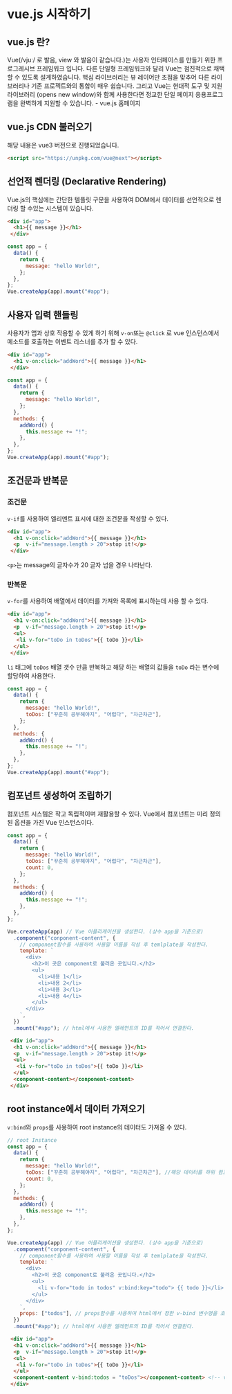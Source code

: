 # vue.js 시작하기

## vue.js 란?

Vue(/vjuː/ 로 발음, view 와 발음이 같습니다.)는 사용자 인터페이스를 만들기 위한 프로그레시브 프레임워크 입니다. 다른 단일형 프레임워크와 달리 Vue는 점진적으로 채택할 수 있도록 설계하였습니다. 핵심 라이브러리는 뷰 레이어만 초점을 맞추어 다른 라이브러리나 기존 프로젝트와의 통합이 매우 쉽습니다. 그리고 Vue는 현대적 도구 및 지원 라이브러리 (opens new window)와 함께 사용한다면 정교한 단일 페이지 응용프로그램을 완벽하게 지원할 수 있습니다. - vue.js 홈페이지

## vue.js CDN 불러오기

해당 내용은 vue3 버전으로 진행되었습니다.

```html
<script src="https://unpkg.com/vue@next"></script>
```

## 선언적 렌더링 (Declarative Rendering)

Vue.js의 핵심에는 간단한 템플릿 구문을 사용하여 DOM에서 데이터를 선언적으로 렌더링 할 수있는 시스템이 있습니다.

```HTML
<div id="app">
  <h1>{{ message }}</h1>
 </div>
```

```javascript
const app = {
  data() {
    return {
      message: "hello World!",
    };
  },
};
Vue.createApp(app).mount("#app");
```

## 사용자 입력 핸들링

사용자가 앱과 상호 작용할 수 있게 하기 위해 `v-on`또는 `@click` 로 vue 인스턴스에서 메소드를 호출하는 이벤트 리스너를 추가 할 수 있다.

```HTML
<div id="app">
  <h1 v-on:click="addWord">{{ message }}</h1>
 </div>
```

```javascript
const app = {
  data() {
    return {
      message: "hello World!",
    };
  },
  methods: {
    addWord() {
      this.message += "!";
    },
  },
};
Vue.createApp(app).mount("#app");
```

## 조건문과 반복문

### 조건문

`v-if`를 사용하여 엘리멘트 표시에 대한 조건문을 작성할 수 있다.

```HTML
<div id="app">
  <h1 v-on:click="addWord">{{ message }}</h1>
  <p  v-if="message.length > 20">stop it!</p>
 </div>
```

`<p>`는 message의 글자수가 20 글자 넘을 경우 나타난다.

### 반복문

`v-for`를 사용하여 배열에서 데이터를 가져와 목록에 표시하는데 사용 할 수 있다.

```HTML
<div id="app">
  <h1 v-on:click="addWord">{{ message }}</h1>
  <p  v-if="message.length > 20">stop it!</p>
  <ul>
   <li v-for="toDo in toDos">{{ toDo }}</li>
  </ul>
 </div>
```

`li` 태그에 `toDos` 배열 갯수 만큼 반복하고 해당 하는 배열의 값들을 `toDo` 라는 변수에 할당하여 사용한다.

```javascript
const app = {
  data() {
    return {
      message: "hello World!",
      toDos: ["꾸준히 공부해야지", "어렵다", "차근차근"],
    };
  },
  methods: {
    addWord() {
      this.message += "!";
    },
  },
};
Vue.createApp(app).mount("#app");
```

## 컴포넌트 생성하여 조립하기

컴포넌트 시스템은 작고 독립적이며 재활용할 수 있다.
Vue에서 컴포넌트는 미리 정의된 옵션을 가진 Vue 인스턴스이다.

```javascript
const app = {
  data() {
    return {
      message: "hello World!",
      toDos: ["꾸준히 공부해야지", "어렵다", "차근차근"],
      count: 0,
    };
  },
  methods: {
    addWord() {
      this.message += "!";
    },
  },
};

Vue.createApp(app) // Vue 어플리케이션을 생성한다. (상수 app을 기준으로)
  .component("conponent-content", {
    // component함수를 사용하여 사용할 이름을 작성 후 temlplate을 작성한다.
    template: `
      <div>
        <h2>이 곳은 component로 불러온 곳입니다.</h2>
        <ul>
          <li>내용 1</li>
          <li>내용 2</li>
          <li>내용 3</li>
          <li>내용 4</li>
        </ul>
      </div>
    `,
  })
  .mount("#app"); // html에서 사용한 엘레먼트의 ID를 적어서 연결한다.
```

```HTML
 <div id="app">
  <h1 v-on:click="addWord">{{ message }}</h1>
  <p  v-if="message.length > 20">stop it!</p>
  <ul>
   <li v-for="toDo in toDos">{{ toDo }}</li>
  </ul>
  <conponent-content></conponent-content>
 </div>
```

## root instance에서 데이터 가져오기

`v:bind`와 `props`를 사용하여 root instance의 데이터도 가져올 수 있다.

```javascript
// root Instance
const app = {
  data() {
    return {
      message: "hello World!",
      toDos: ["꾸준히 공부해야지", "어렵다", "차근차근"], //해당 데이터를 하위 컴포넌트에 전달
      count: 0,
    };
  },
  methods: {
    addWord() {
      this.message += "!";
    },
  },
};

Vue.createApp(app) // Vue 어플리케이션을 생성한다. (상수 app을 기준으로)
  .component("conponent-content", {
    // component함수를 사용하여 사용할 이름을 작성 후 temlplate을 작성한다.
    template: `
      <div>
        <h2>이 곳은 component로 불러온 곳입니다.</h2>
        <ul>
          <li v-for="todo in todos" v:bind:key="todo"> {{ todo }}</li>
        </ul>
      </div>
    `,
    props: ["todos"], // props함수를 사용하여 html에서 정한 v-bind 변수명을 호출한다.
  })
  .mount("#app"); // html에서 사용한 엘레먼트의 ID를 적어서 연결한다.
```

```HTML
 <div id="app">
  <h1 v-on:click="addWord">{{ message }}</h1>
  <p  v-if="message.length > 20">stop it!</p>
  <ul>
   <li v-for="toDo in toDos">{{ toDo }}</li>
  </ul>
  <conponent-content v-bind:todos = "toDos"></conponent-content> <!-- v-bind:[변수명] = "가져올 데이터명"-->
 </div>
```
